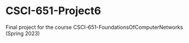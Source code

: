 # CSCI-651-Project6
Final project for the course  CSCI-651-FoundationsOfComputerNetworks (Spring 2023)

